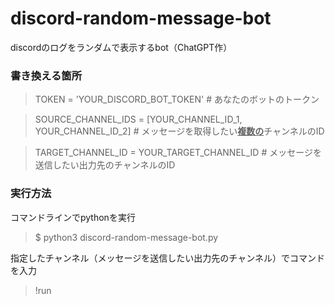 # discord-random-message-bot
discordのログをランダムで表示するbot（ChatGPT作）

### 書き換える箇所
> TOKEN = 'YOUR_DISCORD_BOT_TOKEN'  # あなたのボットのトークン

> SOURCE_CHANNEL_IDS = [YOUR_CHANNEL_ID_1, YOUR_CHANNEL_ID_2]  # メッセージを取得したい<ins>**複数の**</ins>チャンネルのID

> TARGET_CHANNEL_ID = YOUR_TARGET_CHANNEL_ID  # メッセージを送信したい出力先のチャンネルのID

### 実行方法
コマンドラインでpythonを実行
> $ python3 discord-random-message-bot.py

指定したチャンネル（メッセージを送信したい出力先のチャンネル）でコマンドを入力
> !run
